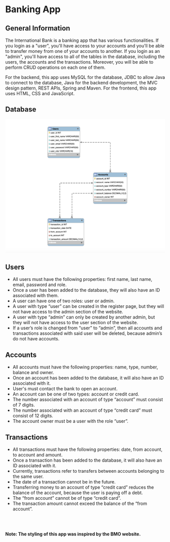 # Banking App

<h2>General Information</h2>
<p>
    The International Bank is a banking app that has various functionalities. If you login as a "user", you'll have access to your accounts and you'll be     able to transfer money from one of your accounts to another. If you login as an "admin", you'll have access to all of the tables in the  
    database, including the users, the accounts and the transactions. Moreover, you will be able to perform CRUD operations on each one of them. 
</p>
<p>
    For the backend, this app uses MySQL for the database, JDBC to allow Java to connect to the database, Java for the backend development, the MVC           design pattern, REST APIs, Spring and Maven. For the frontend, this app uses HTML, CSS and JavaScript.
</p>
<h2>Database</h2>
<img src="https://github.com/isse-amina/bank-app/blob/main/bank-app/sql/model.png">
<h2>Users</h2>
<ul>
    <li>All users must have the following properties: first name, last name, email, password and role.</li>
    <li>Once a user has been added to the database, they will also have an ID associated with them.</li>
    <li>A user can have one of two roles: user or admin.</li>
    <li>A user with type “user” can be created in the register page, but they will not have access to the admin section of the website.</li>
    <li>A user with type “admin” can only be created by another admin, but they will not have access to the user section of the website.</li>
    <li>If a user’s role is changed from “user” to “admin”, then all accounts and transactions associated with said user will be deleted, because admin’s         do not have accounts.</li>
</ul>
<h2>Accounts</h2>
<ul>
    <li>All accounts must have the following properties: name, type, number, balance and owner.</li>
    <li>Once an account has been added to the database, it will also have an ID associated with it.</li>
    <li>User's must contact the bank to open an account.</li>
    <li>An account can be one of two types: account or credit card.</li>
    <li>The number associated with an account of type “account” must consist of 7 digits.</li>
    <li>The number associated with an account of type “credit card” must consist of 12 digits.</li>
    <li>The account owner must be a user with the role “user”.</li>
</ul>
<h2>Transactions</h2>
<ul>
    <li>All transactions must have the following properties: date, from account, to account and amount.</li>
    <li>Once a transaction has been added to the database, it will also have an ID associated with it.</li>
    <li>Currently, transactions refer to transfers between accounts belonging to the same user.</li>
    <li>The date of a transaction cannot be in the future.</li>
    <li>Transferring money to an account of type “credit card” reduces the balance of the account, because the user is paying off a debt.</li>
    <li>The “from account” cannot be of type “credit card”.</li>
    <li>The transaction amount cannot exceed the balance of the “from account”.</li>
</ul>
<br><br>
<p>
    <b>Note:<b> The styling of this app was inspired by the BMO website.
</p>
